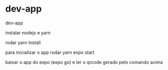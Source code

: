 # dev-app
dev-app

instalar nodejs e yarn

rodar yarn install

para inicializar o app rodar yarn expo start

baixar o app do expo (expo go) e ler o qrcode gerado pelo comando acima
